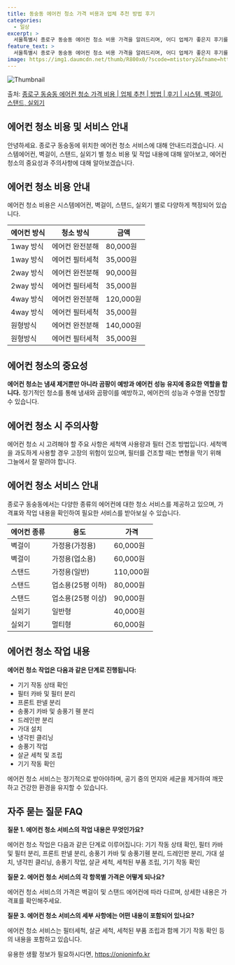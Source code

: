 ```yaml
---
title: 동숭동 에어컨 청소 가격 비용과 업체 추천 방법 후기
categories:
  - 일상
excerpt: >
  서울특별시 종로구 동숭동 에어컨 청소 비용 가격을 알려드리며, 어디 업체가 좋은지 후기를 통해 알아보겠습니다. 현재 글에서는 시스템, 벽걸이, 스탠드, 실외기 각각에 대해 청소 비용이 나와 있으니 참고하시면 되겠습니다. 에어컨 분해 청소 방법 보기 👈 클릭셀프 에어컨 청소 방법 보기👈 클릭종로구 동숭동 에어컨 청소 비용시스템에어컨 방식클리닝방식금액1way 방식에어컨 완전분해80,000원1way 방식에어컨 필터세척35,000원2way 방식에어컨 완전분해90,000원2way 방식에어컨 필터세척35,000원4way 방식에어컨 완전분해120,000원4way 방식에어컨 필터세척35,000원원형방식에어컨 완전분해140,000원원형방식에어컨 필터세척35,000원에어컨 청소 견적 샘플 보기 👈 클릭에어컨 냄새의 원인에..
feature_text: >
  서울특별시 종로구 동숭동 에어컨 청소 비용 가격을 알려드리며, 어디 업체가 좋은지 후기를 통해 알아보겠습니다. 현재 글에서는 시스템, 벽걸이, 스탠드, 실외기 각각에 대해 청소 비용이 나와 있으니 참고하시면 되겠습니다. 에어컨 분해 청소 방법 보기 👈 클릭셀프 에어컨 청소 방법 보기👈 클릭종로구 동숭동 에어컨 청소 비용시스템에어컨 방식클리닝방식금액1way 방식에어컨 완전분해80,000원1way 방식에어컨 필터세척35,000원2way 방식에어컨 완전분해90,000원2way 방식에어컨 필터세척35,000원4way 방식에어컨 완전분해120,000원4way 방식에어컨 필터세척35,000원원형방식에어컨 완전분해140,000원원형방식에어컨 필터세척35,000원에어컨 청소 견적 샘플 보기 👈 클릭에어컨 냄새의 원인에..
image: https://img1.daumcdn.net/thumb/R800x0/?scode=mtistory2&fname=https%3A%2F%2Fblog.kakaocdn.net%2Fdn%2FcU8dia%2FbtsHtGGrJEi%2FvQudEj8MFgOvHkwHPdVrS0%2Fimg.webp
---
```


![Thumbnail](https://img1.daumcdn.net/thumb/R800x0/?scode=mtistory2&fname=https%3A%2F%2Fblog.kakaocdn.net%2Fdn%2FcU8dia%2FbtsHtGGrJEi%2FvQudEj8MFgOvHkwHPdVrS0%2Fimg.webp)

<p>출처: <a href="https://onioninfo.kr/entry/%EC%A2%85%EB%A1%9C%EA%B5%AC-%EB%8F%99%EC%88%AD%EB%8F%99-%EC%97%90%EC%96%B4%EC%BB%A8-%EC%B2%AD%EC%86%8C-%EA%B0%80%EA%B2%A9-%EB%B9%84%EC%9A%A9-%EC%97%85%EC%B2%B4-%EC%B6%94%EC%B2%9C-%EB%B0%A9%EB%B2%95-%ED%9B%84%EA%B8%B0-%EC%8B%9C%EC%8A%A4%ED%85%9C-%EB%B2%BD%EA%B1%B8%EC%9D%B4-%EC%8A%A4%ED%83%A0%EB%93%9C-%EC%8B%A4%EC%99%B8%EA%B8%B0" rel="dofollow">종로구 동숭동 에어컨 청소 가격 비용 | 업체 추천 | 방법 | 후기 | 시스템, 벽걸이, 스탠드, 실외기</a> </p>

## 에어컨 청소 비용 및 서비스 안내



안녕하세요. 종로구 동숭동에 위치한 에어컨 청소 서비스에 대해 안내드리겠습니다. 시스템에어컨, 벽걸이, 스탠드, 실외기 별 청소 비용 및
작업 내용에 대해 알아보고, 에어컨 청소의 중요성과 주의사항에 대해 알아보겠습니다.



## 에어컨 청소 비용 안내

에어컨 청소 비용은 시스템에어컨, 벽걸이, 스탠드, 실외기 별로 다양하게 책정되어 있습니다.

**에어컨 방식** | **청소 방식** | **금액**  
---|---|---  
1way 방식 | 에어컨 완전분해 | 80,000원  
1way 방식 | 에어컨 필터세척 | 35,000원  
2way 방식 | 에어컨 완전분해 | 90,000원  
2way 방식 | 에어컨 필터세척 | 35,000원  
4way 방식 | 에어컨 완전분해 | 120,000원  
4way 방식 | 에어컨 필터세척 | 35,000원  
원형방식 | 에어컨 완전분해 | 140,000원  
원형방식 | 에어컨 필터세척 | 35,000원  
  


## 에어컨 청소의 중요성

**에어컨 청소는 냄새 제거뿐만 아니라 곰팡이 예방과 에어컨 성능 유지에 중요한 역할을 합니다.** 정기적인 청소를 통해 냄새와 곰팡이를
예방하고, 에어컨의 성능과 수명을 연장할 수 있습니다.

## 에어컨 청소 시 주의사항

에어컨 청소 시 고려해야 할 주요 사항은 세척액 사용량과 필터 건조 방법입니다. 세척액을 과도하게 사용할 경우 고장의 위험이 있으며, 필터를
건조할 때는 변형을 막기 위해 그늘에서 잘 말려야 합니다.

## 에어컨 청소 서비스 안내

종로구 동숭동에서는 다양한 종류의 에어컨에 대한 청소 서비스를 제공하고 있으며, 가격표와 작업 내용을 확인하여 필요한 서비스를 받아보실 수
있습니다.

**에어컨 종류** | **용도** | **가격**  
---|---|---  
벽걸이 | 가정용(가정용) | 60,000원  
벽걸이 | 가정용(업소용) | 60,000원  
스탠드 | 가정용(일반) | 110,000원  
스탠드 | 업소용(25평 이하) | 80,000원  
스탠드 | 업소용(25평 이상) | 90,000원  
실외기 | 일반형 | 40,000원  
실외기 | 멀티형 | 60,000원  
  


## 에어컨 청소 작업 내용

**에어컨 청소 작업은 다음과 같은 단계로 진행됩니다:**

  * 기기 작동 상태 확인
  * 필터 카바 및 필터 분리
  * 프론트 판넬 분리
  * 송풍기 카바 및 송풍기 휀 분리
  * 드레인판 분리
  * 가대 설치
  * 냉각핀 클리닝
  * 송풍기 작업
  * 살균 세척 및 조립
  * 기기 작동 확인

에어컨 청소 서비스는 정기적으로 받아야하며, 공기 중의 먼지와 세균을 제거하여 깨끗하고 건강한 환경을 유지할 수 있습니다.



## 자주 묻는 질문 FAQ

**질문 1. 에어컨 청소 서비스의 작업 내용은 무엇인가요?**

에어컨 청소 작업은 다음과 같은 단계로 이루어집니다: 기기 작동 상태 확인, 필터 카바 및 필터 분리, 프론트 판넬 분리, 송풍기 카바 및
송풍기휀 분리, 드레인판 분리, 가대 설치, 냉각핀 클리닝, 송풍기 작업, 살균 세척, 세척된 부품 조립, 기기 작동 확인

**질문 2. 에어컨 청소 서비스의 각 항목별 가격은 어떻게 되나요?**

에어컨 청소 서비스의 가격은 벽걸이 및 스탠드 에어컨에 따라 다르며, 상세한 내용은 가격표를 확인해주세요.

**질문 3. 에어컨 청소 서비스의 세부 사항에는 어떤 내용이 포함되어 있나요?**

에어컨 청소 서비스는 필터세척, 살균 세척, 세척된 부품 조립과 함께 기기 작동 확인 등의 내용을 포함하고 있습니다.





 

유용한 생활 정보가 필요하시다면, <a href="https://onioninfo.kr" rel="dofollow">https://onioninfo.kr</a>


